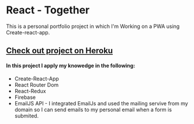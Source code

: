 <h1>React - Together </h1>

<p>This is a personal portfolio project in which I'm Working on a PWA using Create-react-app.</p>

<a href="https://together-live.herokuapp.com/"  target="blank"><h2>Check out project on Heroku</h2></a>

<h4>In this project I apply my knowedge in the following:</h4>

<ul>

<li>Create-React-App</li>
<li>React Router Dom</li>
<li>React-Redux</li>
<li>Firebase</li>
<li>EmailJS API - I integrated EmailJs and used the mailing servive from my domain so I can send emails to my personal email when a form is submited.</li>

</ul>